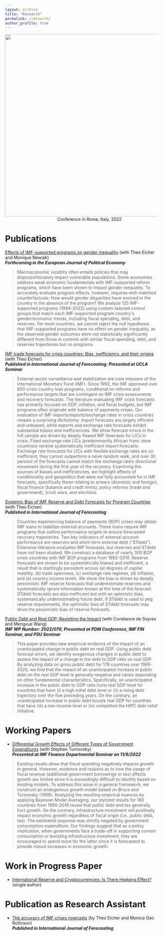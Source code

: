 ```yaml
---
layout: archive
title: "Research"
permalink: /research/
author_profile: true
---
```


<img src="https://Reina-Kawai.github.io/images/Website_research_part.jpg" width="600"> <br/>
&emsp;&emsp;&emsp;&emsp;&emsp;&emsp;&emsp;&emsp;&emsp;&emsp;&emsp;&emsp; Conference in Rome, Italy, 2022


Publications
===

[Effects of IMF-supported programs on gender inequality](https://www.sciencedirect.com/science/article/pii/S0176268025001004?dgcid=coauthor) <!--[[slides](https://econreinakawai.github.io/files/IMF Nowcasts_slides.pdf)]-->
(with Theo Eicher and Monique Newiak) <br/>
**_Forthcoming in the European Journal of Political Economy_**
> Macroeconomic volatility often entails policies that may disproportionately impact vulnerable populations. Some economies address weak economic fundamentals with IMF-supported reform programs, which have been shown to impact gender inequality. To accurately evaluate program effects, however, requires well-matched counterfactuals: How would gender disparities have evolved in the country in the absence of the program? We analyze 125 IMF-supported programs (1994–2022) using custom-tailored control groups that match each IMF-supported program country's gender/economic trends, including fiscal spending, debt, and reserves. For most countries, we cannot reject the null hypothesis that IMF-supported programs have no effect on gender inequality, as the observed gender outcomes were not statistically significantly different from those in controls with similar fiscal spending, debt, and reserves trajectories but no programs.

[IMF trade forecasts for crisis countries: Bias, inefficiency,
and their origins](https://www.sciencedirect.com/science/article/pii/S0169207022001042?dgcid=coauthor) <!--[[slides](https://econreinakawai.github.io/files/IMF Nowcasts_slides.pdf)]-->
(with Theo Eicher) <br/>
**_Published in International Journal of Forecasting_**; **_Presented at UCLA Seminar_**
> External sector surveillance and stabilization are core missions of the International Monetary Fund (IMF). Since 1992, the IMF approved over 600 crisis country loan programs, conditional on reforms and performance targets that are contingent on IMF crisis assessments and recovery forecasts. The literature evaluating IMF crisis forecasts has primarily focused on GDP, inflation, and fiscal budgets, but IMF programs often originate with balance of payments crises. Our evaluation of IMF imports/exports/exchange rates in crisis countries reveals a surprising dichotomy: import forecasts are largely efficient and unbiased, while exports and exchange rate forecasts exhibit substantial biases and inefficiencies. We show forecast errors in the full sample are driven by deeply flawed IMF forecasts for LICs in crisis. Fixed exchange rate LICs (predominantly African franc zone countries) receive systematically inefficient import forecasts. Exchange rate forecasts for LICs with flexible exchange rates are so inefficient, they cannot outperform a naive random walk, and over 30 percent of the forecasts cannot match the exchange rate’s directional movement during the first year of the recovery. Examining the sources of biases and inefficiencies, we highlight effects of conditionality and geopolitics that were not fully accounted for in IMF forecasts, specifically those relating to arrears (domestic and foreign), fiscal finance (balance and credit limits), policy reforms (trade and government), (civil) wars, and elections.


[Systemic Bias of IMF Reserve and Debt Forecasts for Program Countries](https://www.sciencedirect.com/science/article/pii/S0169207023000821?dgcid=coauthor)
(with Theo Eicher) <br/>
**_Published in International Journal of Forecasting_**
> Countries experiencing balance of payments (BOP) crises may obtain IMF loans to stabilize external accounts. These loans require IMF programs that outline performance targets to ensure forecasted recovery trajectories. Two key indicators of external account performance are reserves and short-term external debt (“STdebt”). Extensive literature evaluates IMF forecasts, but reserves and STdebt have not been studied. We construct a database of nearly 300 BOP crisis countries with IMF BOP programs from 1992–2019. Reserve forecasts are shown to be systematically biased and inefficient, a result that is startlingly persistent across (a) degrees of capital mobility, (b) trade openness, (c) exchange rate regimes, (d) inflation, and (e) country income levels. We show the bias is driven by deeply pessimistic IMF reserve forecasts that underestimate reserves and systematically ignore information known at the time of the forecast. STdebt forecasts are also inefficient but with an optimistic bias, systematically underestimating future debt. If STdebt is used to peg reserve requirements, the optimistic bias of STdebt forecasts may drive the pessimistic bias of reserve forecasts.


[Public Debt and Real GDP: Revisiting the Impact](https://www.imf.org/en/Publications/WP/Issues/2022/04/29/Public-Debt-and-Real-GDP-Revisiting-the-Impact-517449)
(with Constance de Soyres and Mengxue Wang)<br/>
**_IMF WP Number: 2022/076; Presented at PDM Conference, IMF FIN Seminar,
and PSU Seminar_**
> This paper provides new empirical evidence of the impact of an unanticipated change in public debt on real GDP. Using public debt forecast errors, we identify exogenous changes in public debt to assess the impact of a change in the debt to GDP ratio on real GDP. By analyzing data on gross public debt for 178 countries over 1995-2020, we find that the impact of an unanticipated increase in public debt on the real GDP level is generally negative and varies depending on other fundamental characteristics. Specifically, an unanticipated increase in the public debt to GDP ratio hurts real GDP level for countries that have (i) a high initial debt level or (ii) a rising debt trajectory over the five preceding years. On the contrary, an unanticipated increase in public debt boosts real GDP for countries that have (iii) a low-income level or (iv) completed the HIPC debt relief initiative. 


Working Papers
===

* [Differential Growth Effects of Different Types of Government
Expenditures](https://Reina-Kawai.github.io/files/Chapter3_Turnovsky_Project_0828.pdf)
(with Stephen Turnovsky)<br/>
**_Presented at IMF Finance Departmental Seminar on 11/9/2022_**
> Existing results show that fiscal spending negatively impacts growth in general. However, evidence and reasons as to how the usage of fiscal revenue (additional government borrowings or tax) affects growth are limited since it is exceedingly difficult to identify based on existing models. To address this issue in a general framework, we construct an endogenous growth model based on Bruce and Turnovsky (1999). Analyzing the resulting empirical nuances by applying Bayesian Model Averaging, our stylized results for 180 countries from 1990-2019 reveal that public debt and tax generally hurt growth. On the contrary, infrastructure investment will positively impact economic growth regardless of fiscal origin (i.e., public debt, tax). The estimated response was strictly negated by government consumption expenditure. Our findings suggest that as a policy implication, when governments face a trade-off in supporting current consumption or boosting infrastructure investment, they are encouraged to spend more for the latter since it is forecasted to provide robust increases in economic growth.

Work in Progress Paper
===
* [International Reserve and Cryptocurrencies: Is There Hedging Effect?](https://Reina-Kawai.github.io/files/Crypto_Research_Draft.pdf) (single author)


<!--(<object data="../assets/path/to/document.pdf" width="1000" height="1000" type='application/pdf'></object>)
https://econmonicagr.github.io/files/NOR_MaPP.pdf 
https://github.com/econmonicagr/econmonicagr.github.io/tree/master/files
https://github.com/Reina-Kawai/Reina-Kawai.github.io/blob/main/files/Crypto_Research_Draft.pdf -->


Publication as Research Assistant
===

* [The accuracy of IMF crises nowcasts](https://www.sciencedirect.com/science/article/pii/S0169207021002132)
(by Theo Eicher and Monica Gao Rollinson)<br/>
 **_Published in International Journal of Forecasting_**
 
<!--Other Policy Paper:
===
* ["The State of Emerging Markets: A New Perspective on Clusters and Taxonomies."](https://www.imf.org/en/Publications/WP/Issues/2016/12/31/Emerging-Market-Heterogeneity-Insights-from-Cluster-and-Taxonomy-Analysis-43085), 2015, IMF Working Paper No. 15/155 *(with Zhang, Z.)*

* ["Rethinking Financial Deepening: Stability and Growth in Emerging Markets."](https://www.imf.org/en/Publications/Staff-Discussion-Notes/Issues/2016/12/31/Rethinking-Financial-Deepening-Stability-and-Growth-in-Emerging-Markets-42868), 2015, IMF Staff Discussion Note 15/08 *(with Sahay, R, M. Cihak, P. N'Diaye, A. Barajas, R. Bi, D. Ayala, A. Kyobe, L. Nguyen, C. Saborowski, K. Svirydzenka, and S.R. Yousefi)*

* ["Emerging Markets in Transition: Growth Prospects and Challenges."](https://www.imf.org/en/Publications/Staff-Discussion-Notes/Issues/2016/12/31/Emerging-Markets-in-Transition-Growth-Prospects-and-Challenges-41588), 2014, IMF Staff Discussion Note 14/6 *(with Cubeddu, L., A. Culiuc, G. Fayad, K. Kochhar, A. Kyobe, C. Oner, R. Perrelli, S. Sanya, E. Tsounta, Z. Zhang, et al.)*

* ["Assessing Reserve Adequacy – Further Considerations."](https://www.imf.org/external/np/pp/eng/2013/111313d.pdf), 2013, IMF Policy Paper *(with Porter, N., S. DAS, P, De Imus, G. Fayad, S. Hara, A. Khachatryan, K. Moriyama, N. Mwase, R. Perrelli, P. Sharma, et al.)*-->

